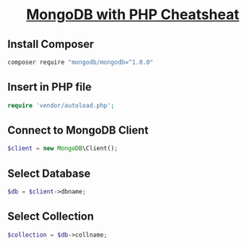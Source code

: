 <h1 align="center"><a href="#">MongoDB with PHP Cheatsheat</a></h1>

## Install Composer

```sh
composer require "mongodb/mongodb=^1.0.0"
```

## Insert in PHP file
```php
require 'vendor/autoload.php';
```

## Connect to MongoDB Client
```php
$client = new MongoDB\Client();
```

## Select Database
```php
$db = $client->dbname;
```

## Select Collection
```php
$collection = $db->collname;
```